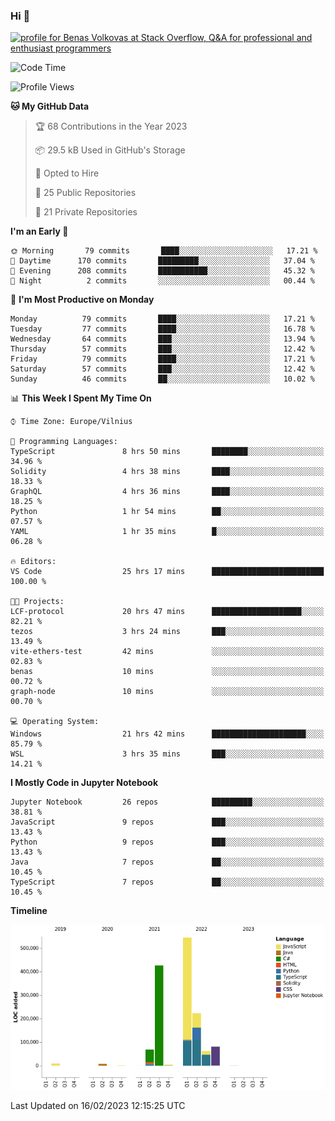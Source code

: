 ### Hi 👋
<a href="https://stackoverflow.com/users/14954249/benas-volkovas"><img src="https://stackoverflow.com/users/flair/14954249.png?theme=dark" width="208" height="58" alt="profile for Benas Volkovas at Stack Overflow, Q&amp;A for professional and enthusiast programmers" title="profile for Benas Volkovas at Stack Overflow, Q&amp;A for professional and enthusiast programmers"></a>

<!--START_SECTION:waka-->
![Code Time](http://img.shields.io/badge/Code%20Time-1%2C276%20hrs%2052%20mins-blue)

![Profile Views](http://img.shields.io/badge/Profile%20Views-0-blue)

**🐱 My GitHub Data** 

> 🏆 68 Contributions in the Year 2023
 > 
> 📦 29.5 kB Used in GitHub's Storage 
 > 
> 💼 Opted to Hire
 > 
> 📜 25 Public Repositories 
 > 
> 🔑 21 Private Repositories  
 > 
**I'm an Early 🐤** 

```text
🌞 Morning       79 commits       ████░░░░░░░░░░░░░░░░░░░░░   17.21 % 
🌆 Daytime      170 commits       █████████░░░░░░░░░░░░░░░░   37.04 % 
🌃 Evening      208 commits       ███████████░░░░░░░░░░░░░░   45.32 % 
🌙 Night          2 commits       ░░░░░░░░░░░░░░░░░░░░░░░░░   00.44 % 

```
📅 **I'm Most Productive on Monday** 

```text
Monday          79 commits       ████░░░░░░░░░░░░░░░░░░░░░   17.21 % 
Tuesday         77 commits       ████░░░░░░░░░░░░░░░░░░░░░   16.78 % 
Wednesday       64 commits       ███░░░░░░░░░░░░░░░░░░░░░░   13.94 % 
Thursday        57 commits       ███░░░░░░░░░░░░░░░░░░░░░░   12.42 % 
Friday          79 commits       ████░░░░░░░░░░░░░░░░░░░░░   17.21 % 
Saturday        57 commits       ███░░░░░░░░░░░░░░░░░░░░░░   12.42 % 
Sunday          46 commits       ██░░░░░░░░░░░░░░░░░░░░░░░   10.02 % 

```


📊 **This Week I Spent My Time On** 

```text
⌚︎ Time Zone: Europe/Vilnius

💬 Programming Languages: 
TypeScript               8 hrs 50 mins       ████████░░░░░░░░░░░░░░░░░   34.96 % 
Solidity                 4 hrs 38 mins       ████░░░░░░░░░░░░░░░░░░░░░   18.33 % 
GraphQL                  4 hrs 36 mins       ████░░░░░░░░░░░░░░░░░░░░░   18.25 % 
Python                   1 hr 54 mins        ██░░░░░░░░░░░░░░░░░░░░░░░   07.57 % 
YAML                     1 hr 35 mins        █░░░░░░░░░░░░░░░░░░░░░░░░   06.28 % 

🔥 Editors: 
VS Code                  25 hrs 17 mins      █████████████████████████   100.00 % 

🐱‍💻 Projects: 
LCF-protocol             20 hrs 47 mins      ████████████████████░░░░░   82.21 % 
tezos                    3 hrs 24 mins       ███░░░░░░░░░░░░░░░░░░░░░░   13.49 % 
vite-ethers-test         42 mins             ░░░░░░░░░░░░░░░░░░░░░░░░░   02.83 % 
benas                    10 mins             ░░░░░░░░░░░░░░░░░░░░░░░░░   00.72 % 
graph-node               10 mins             ░░░░░░░░░░░░░░░░░░░░░░░░░   00.70 % 

💻 Operating System: 
Windows                  21 hrs 42 mins      █████████████████████░░░░   85.79 % 
WSL                      3 hrs 35 mins       ███░░░░░░░░░░░░░░░░░░░░░░   14.21 % 

```

**I Mostly Code in Jupyter Notebook** 

```text
Jupyter Notebook         26 repos            █████████░░░░░░░░░░░░░░░░   38.81 % 
JavaScript               9 repos             ███░░░░░░░░░░░░░░░░░░░░░░   13.43 % 
Python                   9 repos             ███░░░░░░░░░░░░░░░░░░░░░░   13.43 % 
Java                     7 repos             ██░░░░░░░░░░░░░░░░░░░░░░░   10.45 % 
TypeScript               7 repos             ██░░░░░░░░░░░░░░░░░░░░░░░   10.45 % 

```


**Timeline**

![Chart not found](https://raw.githubusercontent.com/BenasVolkovas/BenasVolkovas/main/charts/bar_graph.png) 


 Last Updated on 16/02/2023 12:15:25 UTC
<!--END_SECTION:waka-->
